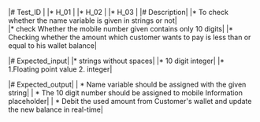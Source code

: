 |# Test_ID   |
|* H_01     |
|* H_02     |
|* H_03     |
|# Description|	
|* To check whether the name variable is given in strings or not|	
|* check Whether the mobile number given contains only 10 digits|
|* Checking whether the amount which customer wants to pay is less than or equal to his wallet balance|

|# Expected_input|
|* strings without spaces|
|* 10 digit integer|
|* 1.Floating point value 2. integer|

|# Expected_output|
 | * Name variable should be assigned with the given string|
 | * The 10 digit number should be assigned to mobile Information placeholder|
 | * Debit the used amount from Customer's wallet and update the new balance in real-time|
